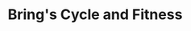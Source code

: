 ---
title: "Bring's Cycle and Fitness"
url: /wisconsin-rapids/brings-cycle-and-fitness/
shop: bicycle
---